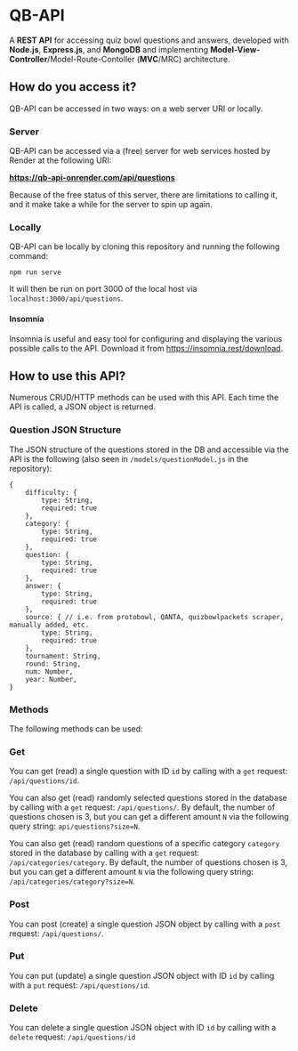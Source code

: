 # QB-API
A **REST API** for accessing quiz bowl questions and answers, developed with **Node.js**, **Express.js**, and **MongoDB** and implementing **Model-View-Controller**/Model-Route-Contoller (**MVC**/MRC) architecture.

## How do you access it?
QB-API can be accessed in two ways: on a web server URI or locally.

### Server

QB-API can be accessed via a (free) server for web services hosted by Render at the following URI: 

**https://qb-api-onrender.com/api/questions**

Because of the free status of this server, there are limitations to calling it, and it make take a while for the server to spin up again.

### Locally

QB-API can be locally by cloning this repository and running the following command: 

`npm run serve`

It will then be run on port 3000 of the local host via `localhost:3000/api/questions`.

#### Insomnia

Insomnia is useful and easy tool for configuring and displaying the various possible calls to the API. Download it from https://insomnia.rest/download.

## How to use this API?

Numerous CRUD/HTTP methods can be used with this API. Each time the API is called, a JSON object is returned.

### Question JSON Structure

The JSON structure of the questions stored in the DB and accessible via the API is the following (also seen in `/models/questionModel.js` in the repository): 

```
{
    difficulty: {
        type: String,
        required: true
    },
    category: {
        type: String,
        required: true
    },
    question: {
        type: String,
        required: true
    },
    answer: {
        type: String,
        required: true
    },
    source: { // i.e. from protobowl, QANTA, quizbowlpackets scraper, manually added, etc.
        type: String,
        required: true
    }, 
    tournament: String,
    round: String,
    num: Number,
    year: Number, 
}
```

### Methods

The following methods can be used:

### Get

You can get (read) a single question with ID `id` by calling with a `get` request: `/api/questions/id`.

You can also get (read) randomly selected questions stored in the database by calling with a `get` request: `/api/questions/`. By default, the number of questions chosen is 3, but you can get a different amount `N` via the following query string: `api/questions?size=N`.

You can also get (read) random questions of a specific category `category` stored in the database by calling with a `get` request: `/api/categories/category`. By default, the number of questions chosen is 3, but you can get a different amount `N` via the following query string: `/api/categories/category?size=N`.

### Post

You can post (create) a single question JSON object by calling with a `post` request: `/api/questions/`.

### Put

You can put (update) a single question JSON object with ID `id` by calling with a `put` request: `/api/questions/id`.

### Delete

You can delete a single question JSON object with ID `id` by calling with a `delete` request: `/api/questions/id`
